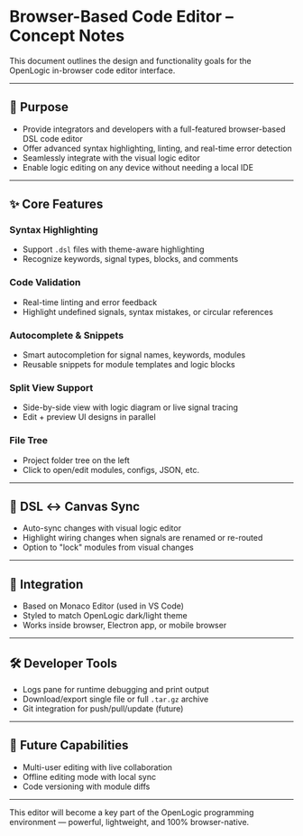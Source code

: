 # Browser-Based Code Editor – Concept Notes

This document outlines the design and functionality goals for the OpenLogic in-browser code editor interface.

---

## 🎯 Purpose

- Provide integrators and developers with a full-featured browser-based DSL code editor
- Offer advanced syntax highlighting, linting, and real-time error detection
- Seamlessly integrate with the visual logic editor
- Enable logic editing on any device without needing a local IDE

---

## ✨ Core Features

### Syntax Highlighting
- Support `.dsl` files with theme-aware highlighting
- Recognize keywords, signal types, blocks, and comments

### Code Validation
- Real-time linting and error feedback
- Highlight undefined signals, syntax mistakes, or circular references

### Autocomplete & Snippets
- Smart autocompletion for signal names, keywords, modules
- Reusable snippets for module templates and logic blocks

### Split View Support
- Side-by-side view with logic diagram or live signal tracing
- Edit + preview UI designs in parallel

### File Tree
- Project folder tree on the left
- Click to open/edit modules, configs, JSON, etc.

---

## 🔁 DSL ↔ Canvas Sync

- Auto-sync changes with visual logic editor
- Highlight wiring changes when signals are renamed or re-routed
- Option to "lock" modules from visual changes

---

## 🧩 Integration

- Based on Monaco Editor (used in VS Code)
- Styled to match OpenLogic dark/light theme
- Works inside browser, Electron app, or mobile browser

---

## 🛠️ Developer Tools

- Logs pane for runtime debugging and print output
- Download/export single file or full `.tar.gz` archive
- Git integration for push/pull/update (future)

---

## 🚧 Future Capabilities

- Multi-user editing with live collaboration
- Offline editing mode with local sync
- Code versioning with module diffs

---

This editor will become a key part of the OpenLogic programming environment — powerful, lightweight, and 100% browser-native.
